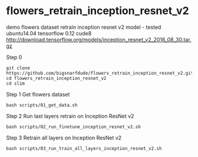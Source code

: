 # flowers_retrain_inception_resnet_v2
demo flowers dataset retrain inception resnet v2 model - tested ubuntu14.04 tensorflow 0.12 cude8
http://download.tensorflow.org/models/inception_resnet_v2_2016_08_30.tar.gz

Step 0

```
git clone https://github.com/bigsnarfdude/flowers_retrain_inception_resnet_v2.git
cd flowers_retrain_inception_resnet_v2
cd slim
```

Step 1
Get flowers dataset

```
bash scripts/01_get_data.sh
```

Step 2
Run last layers retrain on Inception ResNet v2

```
bash scripts/02_run_finetune_inception_resnet_v2.sh	
```

Step 3
Retrain all layers on Inception ResNet v2

```
bash scripts/03_run_train_all_layers_inception_resnet_v2.sh
```

